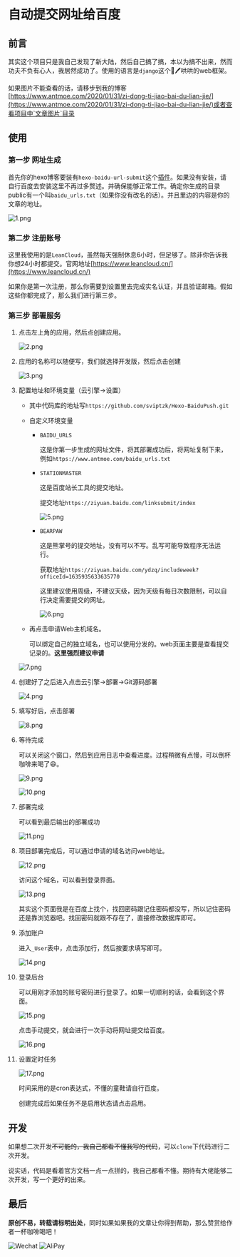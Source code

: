 # 自动提交网址给百度

## 前言

其实这个项目只是我自己发现了新大陆，然后自己搞了搞，本以为搞不出来，然而功夫不负有心人，我居然成功了。使用的语言是`django`这个🐂🖊哄哄的web框架。

如果图片不能查看的话，请移步到我的博客[https://www.antmoe.com/2020/01/31/zi-dong-ti-jiao-bai-du-lian-jie/](https://www.antmoe.com/2020/01/31/zi-dong-ti-jiao-bai-du-lian-jie/)或者查看项目中`文章图片`目录

## 使用

### 第一步 网址生成

首先你的hexo博客要装有`hexo-baidu-url-submit`这个[插件](https://github.com/huiwang/hexo-baidu-url-submit)。如果没有安装，请自行百度去安装这里不再过多赘述。并确保能够正常工作。确定你生成的目录public有一个叫`baidu_urls.txt`（如果你没有改名的话）。并且里边的内容是你的文章的地址。

![1.png](https://tva1.sinaimg.cn/large/832afe33ly1gbg2qshqlgj20qs0jqace.jpg)

### 第二步 注册账号

这里我使用的是`LeanCloud`，虽然每天强制休息6小时，但足够了。除非你告诉我你想24小时都提交。官网地址[https://www.leancloud.cn/](https://www.leancloud.cn/)

如果你是第一次注册，那么你需要到设置里去完成实名认证，并且验证邮箱。假如这些你都完成了，那么我们进行第三步。

### 第三步 部署服务

1. 点击左上角的应用，然后点创建应用。

   ![2.png](https://tva1.sinaimg.cn/large/832afe33ly1gbg0uur7k6j20s80a03yt.jpg)

2. 应用的名称可以随便写，我们就选择开发版，然后点击创建

   ![3.png](https://tva1.sinaimg.cn/large/832afe33ly1gbg0vv07vmj20gn0c2aac.jpg)

3. 配置地址和环境变量（云引擎->设置）

   - 其中代码库的地址写`https://github.com/sviptzk/Hexo-BaiduPush.git`

   - 自定义环境变量

     - `BAIDU_URLS`

       这是你第一步生成的网址文件，将其部署成功后，将网址复制下来，例如`https://www.antmoe.com/baidu_urls.txt`

     - `STATIONMASTER`

       这是百度站长工具的提交地址。

       提交地址`https://ziyuan.baidu.com/linksubmit/index`

       ![5.png](https://tva1.sinaimg.cn/large/832afe33ly1gbg19bewzwj210y0lzgn8.jpg)

     - `BEARPAW`

       这是熊掌号的提交地址，没有可以不写。乱写可能导致程序无法运行。

       获取地址`https://ziyuan.baidu.com/ydzq/includeweek?officeId=1635935633635770`

       这里建议使用周级，不建议天级，因为天级有每日次数限制，可以自行决定需要提交的网址。

       ![6.png](https://tva1.sinaimg.cn/large/832afe33ly1gbg1a8tjjgj20zh0iamz8.jpg)

   - 再点击申请Web主机域名。

     可以绑定自己的独立域名，也可以使用分发的。web页面主要是查看提交记录的。**这里强烈建议申请**

   

   ![7.png](https://tva1.sinaimg.cn/large/832afe33ly1gbg1d0lyw2j218x0ps40d.jpg)

   

4. 创建好了之后进入点击云引擎->部署->Git源码部署

   ![4.png](https://tva1.sinaimg.cn/large/832afe33ly1gbg0xo9xfij214g0gn0to.jpg)

5. 填写好后，点击部署

   ![8.png](https://tva1.sinaimg.cn/large/832afe33ly1gbg1f82qgpj21g00k03zm.jpg)

6. 等待完成

   可以关闭这个窗口，然后到应用日志中查看进度。过程稍微有点慢，可以倒杯咖啡来喝了😄。

   ![9.png](https://tva1.sinaimg.cn/large/832afe33ly1gbg1l40h1uj20gc09wmx5.jpg)

   ![10.png](https://tva1.sinaimg.cn/large/832afe33ly1gbg1math61j213y0iumyy.jpg)

7. 部署完成

   可以看到最后输出的部署成功

   ![11.png](https://tva1.sinaimg.cn/large/832afe33ly1gbg1shvssnj21160nkwh5.jpg)

8. 项目部署完成后，可以通过申请的域名访问web地址。

   ![12.png](https://tva1.sinaimg.cn/large/832afe33ly1gbg1um4ed7j21130mt0v5.jpg)

   访问这个域名，可以看到登录界面。

   ![13.png](https://tva1.sinaimg.cn/large/832afe33ly1gbg1vew3r8j212m0lzwye.jpg)

   其实这个页面我是在百度上找个，找回密码跟记住密码都没写，所以记住密码还是靠浏览器吧。找回密码就跟不存在了，直接修改数据库即可。

9. 添加账户

   进入`_User`表中，点击添加行，然后按要求填写即可。

   ![14.png](https://tva1.sinaimg.cn/large/832afe33ly1gbg2097klyj20jz0gbglv.jpg)

10. 登录后台

    可以用刚才添加的账号密码进行登录了。如果一切顺利的话，会看到这个界面。

    ![15.png](https://tva1.sinaimg.cn/large/832afe33ly1gbg21h81hbj20x9090weq.jpg)

    点击手动提交，就会进行一次手动将网址提交给百度。

    ![16.png](https://tva1.sinaimg.cn/large/832afe33ly1gbg22nt1uwj20wu07qjro.jpg)

11. 设置定时任务

    ![17.png](https://tva1.sinaimg.cn/large/832afe33ly1gbg26b0jwfj212t0is0u2.jpg)

    时间采用的是cron表达式，不懂的童鞋请自行百度。

    创建完成后如果任务不是启用状态请点击启用。

## 开发

如果想二次开发~~不可能的，我自己都看不懂我写的代码~~，可以`clone`下代码进行二次开发。

说实话，代码是看着官方文档一点一点拼的，我自己都看不懂。期待有大佬能够二次开发，写一个更好的出来。

## 最后

**原创不易，转载请标明出处**，同时如果如果我的文章让你得到帮助，那么赞赏给作者一杯咖啡喝吧！

![Wechat](https://tva1.sinaimg.cn/large/832afe33ly1gbg2elhxyhj20v216mq5t.jpg)
![AliPay](https://tva1.sinaimg.cn/large/832afe33ly1gbg2elkxi6j20u01ao45r.jpg)

